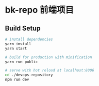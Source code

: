 # bk-repo 前端项目

## Build Setup

``` bash
# install dependencies
yarn install
yarn start

# build for production with minification
yarn run public

# serve with hot reload at localhost:8006
cd ./devops-repository
npm run dev
```